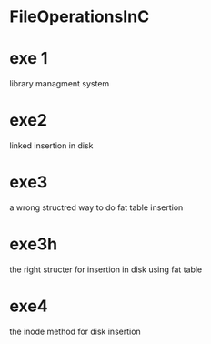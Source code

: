 # FileOperationsInC
# exe 1
library managment system
# exe2
linked insertion in disk
# exe3
a wrong structred way to do fat table insertion
# exe3h
the right structer for insertion in disk using fat table
# exe4
the inode method for disk insertion
